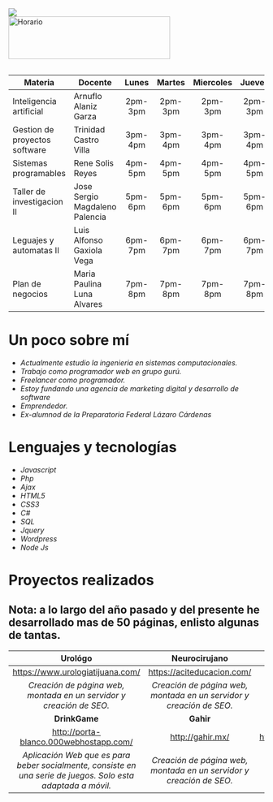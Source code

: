 <img src="https://raw.githubusercontent.com/hebertdev1/hebertdev1/master/javascript.gif"/>
<br/>
<a href="https://cooltext.com"><img src="https://images.cooltext.com/5466333.png" width="318" height="84" alt="Horario" /></a>
<br/>
<a href="http://cooltext.com" target="_top"><img src="https://cooltext.com/images/ct_pixel.gif" width="80" height="15" border="0"/></a>
<br/>

| Materia                          | Docente                        |  Lunes  |  Martes | Miercoles |  Jueves | Viernes |
|----------------------------------|--------------------------------|:-------:|:-------:|:---------:|:-------:|:-------:|
| Inteligencia artificial          | Arnuflo Alaniz Garza           | 2pm-3pm | 2pm-3pm |  2pm-3pm  | 2pm-3pm | ******* |
| Gestion de proyectos software    | Trinidad Castro Villa          | 3pm-4pm | 3pm-4pm |  3pm-4pm  | 3pm-4pm | 2pm-4pm |
| Sistemas programables            | Rene Solis Reyes               | 4pm-5pm | 4pm-5pm |  4pm-5pm  | 4pm-5pm | ******* |
| Taller de investigacion II       | Jose Sergio Magdaleno Palencia | 5pm-6pm | 5pm-6pm |  5pm-6pm  | 5pm-6pm | ******* |
| Leguajes y automatas II          | Luis Alfonso Gaxiola Vega      | 6pm-7pm | 6pm-7pm |  6pm-7pm  | 6pm-7pm | ******* |
| Plan de negocios                 | Maria Paulina Luna Alvares     | 7pm-8pm | 7pm-8pm |  7pm-8pm  | 7pm-8pm | 7pm-8pm |

# Un poco sobre mí
- *Actualmente estudio la ingenieria en sistemas computacionales.*
- *Trabajo como programador web en grupo gurú.*
- *Freelancer como programador.*
- *Estoy fundando una agencia de marketing digital y desarrollo de software*
- *Emprendedor.*
- *Ex-alumnod de la Preparatoria Federal Lázaro Cárdenas*

# Lenguajes y tecnologías
- *Javascript*
- *Php*
- *Ajax*
- *HTML5*
- *CSS3*
- *C#*
- *SQL*
- *Jquery*
- *Wordpress*
- *Node Js*

# Proyectos realizados
## Nota: a lo largo del año pasado y del presente he desarrollado mas de 50 páginas, enlisto algunas de tantas.
| **Urológo**                                                                                                                                                                                                                                                                                                                                                                                                                                                                                        | **Neurocirujano**                                                                                                                                                                                                                                                                                                                                                                                                        | **Otorrinolaringológo**                                                                                                                                                                                                                                                                                                                                                                                              | **SPSIndustrial**                                                                                                                                                                                                                                                                                                                                                                                                 |
|:----------------------------------------------------------------------------------------------------------------------------------------------------------------------------------------------------------------------------------------------------------------------------------------------------------------------------------------------------------------------------------------------------------------------------------------------------------------------------------------------:|:--------------------------------------------------------------------------------------------------------------------------------------------------------------------------------------------------------------------------------------------------------------------------------------------------------------------------------------------------------------------------------------------------------------------:|-----------------------------------------------------------------------------------------------------------------------------------------------------------------------------------------------------------------------------------------------------------------------------------------------------------------------------------------------------------------------------------------------------------------:|:-------------------------------------------------------------------------------------------------------------------------------------------------------------------------------------------------------------------------------------------------------------------------------------------------------------------------------------------------------------------------------------------------------------:|
| <a target="_blank" href="https://www.urologiatijuana.com/">https://www.urologiatijuana.com/</a> | <a href="https://aciteducacion.com/">https://aciteducacion.com/</a> | <a target="_blank" href="https://otorrinotecate.com/">https://otorrinotecate.com/</a>   | <a target="_blank" href="https://spsindustrial.com.mx/">https://spsindustrial.com.mx/</a>            |
| *Creación de página web, montada en un servidor y creación de SEO.*                                                                                                                                                                                                                                                                                                                                                                                                                              | *Creación de página web, montada en un servidor y creación de SEO.*                                                                                                                                                                                                                                                                                                                                                    | *Creación de página web, montada en un servidor y creación de SEO.*                                                                                                                                                                                                                                                                                                                                                | *Creación de página web, montada en un servidor y creación de SEO.*                                                                                                                                                                                                                                                                                                                                             |
| **DrinkGame**                                                                                                                                                                                                                                                                                                                                                                                                                                                                                      | **Gahir**                                                                                                                                                                                                                                                                                                                                                                                                                | **Puertas y Cortinas**                                                                                                                                                                                                                                                                                                                                                                                               | **ArzaSeguridad**                                                                                                                                                                                                                                                                                                                                                                                                 |
| <a target="_blank" href="http://porta-blanco.000webhostapp.com/">http://porta-blanco.000webhostapp.com/</a>                                                                      | <a target="_blank" href="http://gahir.mx/">http://gahir.mx/</a> | <a target="_blank" href="https://puertasycortinas.com/">https://puertasycortinas.com/</a> | <a target="_blank" href="https://arzaseguridad.com/">https://arzaseguridad.com/</a> |
| *Aplicación Web que es para beber socialmente, consiste en una serie de juegos. Solo esta adaptada a móvil.*                                                                                                                                                                                                                                                                                                                                                                                     | *Creación de página web, montada en un servidor y creación de SEO.*                                                                                                                                                                                                                                                                                                                                                    | *Creación de página web, montada en un servidor y creación de SEO.*                                                                                                                                                                                                                                                                                                                                                | *Creación de página web, montada en un servidor y creación de SEO.*                                                                                                                                                                                                                                                                                                                                             |
